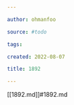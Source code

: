 ```yaml
---

author: ohmanfoo

source: #todo

tags: 

created: 2022-08-07

title: 1892

---
```

[[1892.md]]#1892.md